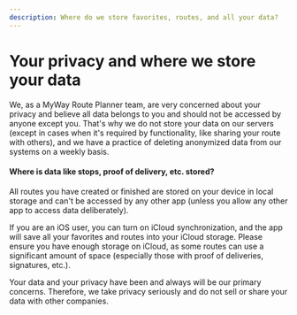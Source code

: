 ```yaml
---
description: Where do we store favorites, routes, and all your data?
---
```


# Your privacy and where we store your data

We, as a MyWay Route Planner team, are very concerned about your privacy and believe all data belongs to you and should not be accessed by anyone except you. That's why we do not store your data on our servers (except in cases when it's required by functionality, like sharing your route with others), and we have a practice of deleting anonymized data from our systems on a weekly basis.

#### Where is data like stops, proof of delivery, etc. stored?

All routes you have created or finished are stored on your device in local storage and can't be accessed by any other app (unless you allow any other app to access data deliberately).

If you are an iOS user, you can turn on iCloud synchronization, and the app will save all your favorites and routes into your iCloud storage. Please ensure you have enough storage on iCloud, as some routes can use a significant amount of space (especially those with proof of deliveries, signatures, etc.).

Your data and your privacy have been and always will be our primary concerns. Therefore, we take privacy seriously and do not sell or share your data with other companies.
